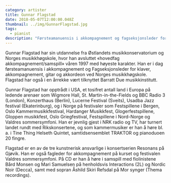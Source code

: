 ```yaml
---
category: artister
title: Gunnar Flagstad
date: 2018-05-07T12:00:00.048Z
thumbnail: ../img/GunnarFlagstad.jpg
tags:
  - pianist
description: "Førsteamanuensis i akkompagnement og fagseksjonsleder for klaver, akkompagnement, gitar og akkordeon ved Norges musikkhøgskole. Har opptrådt i en rekke land, og gjør jevnlig opptredener i radio og på TV."
---
```

Gunnar Flagstad har sin utdannelse fra Østlandets musikkonservatorium og Norges musikkhøgskole, hvor han avsluttet «hovedfag akkompagnement/samspill» våren 1997 med høyeste karakter. Han er i dag førsteamanuensis i akkompagnement og Fagseksjonsleder for klaver, akkompagnement, gitar og akkordeon ved Norges musikkhøgskole. Flagstad har også i en årrekke vært tilknyttet Barratt Due musikkinstitutt.

Gunnar Flagstad har opptrådt i USA, et tosifret antall land i Europa på ledende arenaer som Wigmore Hall, St. Martin-in-the-Fields og BBC Radio 3 (London), Konzerthaus (Berlin), Lucerne Festival (Sveits), Usadba Jazz festival (Ekaterinburg), og i Norge på festivaler som Festspillene i Bergen, Oslo Kammermusikkfestival, Hardanger Musikkfest, Glogerfestspillene, Gloppen musikkfest, Oslo Griegfestival, Festspillene i Nord-Norge og Valdres sommersymfoni. Han er jevnlig gjest i NRK radio og TV, har turnert landet rundt med Rikskonsertene, og som kammermusiker er han å høre bl. a. i Tine Thing Helseth Quintet, samtidsensemblet TRAKTOR og pianoduoen 20 fingre.

Flagstad er en av de tre kunstnerisk ansvarlige i konsertserien Resonans på Gjøvik. Han er også fagleder for akkompagnement på kurset og festivalen Valdres sommersymfoni. På CD er han å høre i samspill med fiolinistene Bård Monsen og Mari Samuelsen på henholdsvis Interactions (2L) og Nordic Noir (Decca), samt med sopran Åshild Skiri Refsdal på Mor synger (Thema recordings).  
